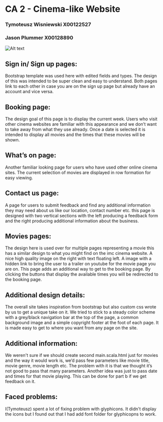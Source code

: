 # CA 2 - Cinema-like Website  #

### Tymoteusz Wisniewski X00122527

### Jason Plummer X00128890

![Alt text](http://i.imgur.com/hIeioAx.jpg)

## Sign in/ Sign up pages:
Bootstrap template was used here with edited fields and types. The design of this was intended to be super clean and easy to understand. Both pages link to each other in case you are on the sign up page but already have an account and vice versa.

## Booking page: 
The design goal of this page is to display the current week. Users who visit other cinema websites are familiar with this appearance and we don’t want to take away from what they use already. Once a date is selected it is intended to display all movies and the times that these movies will be shown.

## What’s on page:
Another familiar looking page for users who have used other online cinema sites. The current selection of movies are displayed in row formation for easy viewing.

## Contact us page:
A page for users to submit feedback and find any additional information they may need about us like our location, contact number etc. this page is designed with two vertical sections with the left producing a feedback form and the right producing additional information about the business.

## Movies pages: 
The design here is used over for multiple pages representing a movie this has a similar design to what you might find on the imc cinema website. A nice high quality image on the right with text floating left. A image with a hidden link to bring the user to a trailer on youtube for the movie page you are on.  This page adds an additional way to get to the booking page. By clicking the buttons that display the available times you will be redirected to the booking page.

## Additional design details:
The overall site takes inspiration from bootstrap but also custom css wrote by us to get a unique take on it. We tried to stick to a steady color scheme with a grey/black navigation bar at the top of the page, a common background image and a simple copyright footer at the foot of each page. It is made easy to get to where you want from any page on the site.

## Additional information:
We weren't sure if we should create second main.scala.html just for movies and the way it would work is, we’d pass few parameters like movie title, movie genre, movie length etc. The problem with it is that we thought it’s not good to pass that many parameters. Another idea was just to pass date and times for that movie playing. This can be done for part b if we get feedback on it. 

## Faced problems:
I(Tymoteusz) spent a lot of fixing problem with glyphicons. It didn't display the icons but I found out that I had add font folder for glyphicopns to work. 